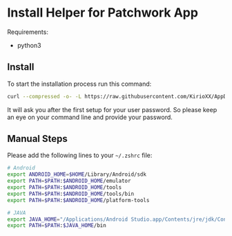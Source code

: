 # Install Helper for Patchwork App

Requirements:
* python3

## Install
To start the installation process run this command:

```sh
curl --compressed -o- -L https://raw.githubusercontent.com/KirioXX/AppDepInstaller/main/main.sh | bash
```

It will ask you after the first setup for your user password.
So please keep an eye on your command line and provide your password.

## Manual Steps
Please add the following lines to your `~/.zshrc` file:
```sh
# Android
export ANDROID_HOME=$HOME/Library/Android/sdk
export PATH=$PATH:$ANDROID_HOME/emulator
export PATH=$PATH:$ANDROID_HOME/tools
export PATH=$PATH:$ANDROID_HOME/tools/bin
export PATH=$PATH:$ANDROID_HOME/platform-tools

# JAVA
export JAVA_HOME="/Applications/Android Studio.app/Contents/jre/jdk/Contents/Home"
export PATH=$PATH:$JAVA_HOME/bin
```
